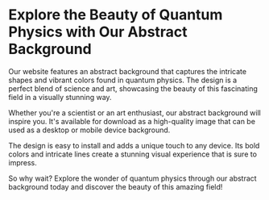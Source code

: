 <!--font:Inter-->

# Explore the Beauty of Quantum Physics with Our Abstract Background

Our website features an abstract background that captures the intricate shapes and vibrant colors found in quantum physics. The design is a perfect blend of science and art, showcasing the beauty of this fascinating field in a visually stunning way.

Whether you're a scientist or an art enthusiast, our abstract background will inspire you. It's available for download as a high-quality image that can be used as a desktop or mobile device background.

The design is easy to install and adds a unique touch to any device. Its bold colors and intricate lines create a stunning visual experience that is sure to impress.

So why wait? Explore the wonder of quantum physics through our abstract background today and discover the beauty of this amazing field!

<!--

Write me markdown content of website with wallpaper:

"An abstract wallpaper inspired by the shapes and colors of quantum physics, with bold colors and intricate lines."

The header of the page should not be copy of the text but rather a real content of the website which is using this wallpaper.


---


# Quantum Wallpaper

Welcome to our website featuring an abstract wallpaper inspired by the shapes and colors of quantum physics. Our wallpaper boasts bold colors and intricate lines that will add a unique touch to any room.

Whether you're a fan of science or simply appreciate the beauty of abstract art, our quantum wallpaper is sure to impress. The design is inspired by the complex world of quantum mechanics, with its fascinating shapes and vibrant colors.

Our wallpaper is made from high-quality materials and is easy to install. It's perfect for adding a pop of color and personality to your home or office. So why wait? Order your quantum wallpaper today and experience the wonder of quantum physics in your own space!


---


Heading should not include word "wallpaper". The website should not be about the wallpaper itself, wallpaper is just a related background, rewrite whole content.


---


# Discover the Beauty of Quantum Physics

Our website features a stunning abstract design inspired by the shapes and colors of quantum physics. The intricate lines and bold colors of our background create a unique visual experience that is sure to impress.

At our website, we're passionate about science and art. Our abstract design is a perfect blend of both, showcasing the beauty of quantum mechanics in a visually stunning way. Whether you're a scientist or an art enthusiast, our design will inspire you.

The design is available as a high-quality background for your desktop or mobile device. It's easy to download and install, so you can enjoy the beauty of quantum physics on your own device. 

So why wait? Explore the wonder of quantum physics through our abstract design today!


---


Heading is too long, rewrite whole content.


---


# Discover the Beauty of Quantum Physics with Our Abstract Design

Our website showcases an abstract design that captures the beauty and complexity of quantum physics. Inspired by the shapes and colors found in this fascinating field, our background features intricate lines and bold colors that create a stunning visual experience.

At our website, we're passionate about science and art. Our design is a perfect blend of both, showcasing the wonder of quantum mechanics in a visually stunning way. Whether you're a scientist or an art enthusiast, our design will inspire you.

The design is available for download as a high-quality background for your desktop or mobile device. It's easy to install, so you can enjoy the beauty of quantum physics on your own device.

So why wait? Explore the wonder of quantum physics through our abstract design today and discover the beauty of this fascinating field!


---


Heading is too long, rewrite whole content.


---


# Explore the Beauty of Quantum Physics with Our Abstract Background

Our website features an abstract background that captures the intricate shapes and vibrant colors found in quantum physics. The design is a perfect blend of science and art, showcasing the beauty of this fascinating field in a visually stunning way.

Whether you're a scientist or an art enthusiast, our abstract background will inspire you. It's available for download as a high-quality image that can be used as a desktop or mobile device background.

The design is easy to install and adds a unique touch to any device. Its bold colors and intricate lines create a stunning visual experience that is sure to impress.

So why wait? Explore the wonder of quantum physics through our abstract background today and discover the beauty of this amazing field!


---


Write me a Google font which is best fitting for the website.

Pick from the list:
- Montserrat
- Lato
- Poppins
- Futura
- Roboto
- Raleway
- Open Sans
- Exo 2
- Inter
- Lobster
- Orbitron
- Playfair Display
- Dancing Script
- Great Vibes
- Alegreya
- Barlow Condensed
- IBM Plex Sans


Write just the font name nothing else.


---


Inter

-->

